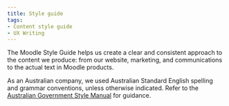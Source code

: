 ```yaml
---
title: Style guide
tags:
- Content style guide
- UX Writing
---
```


The Moodle Style Guide helps us create a clear and consistent approach to the content we produce: from our website, marketing, and communications to the actual text in Moodle products.

As an Australian company, we used Australian Standard English spelling and grammar conventions, unless otherwise indicated. Refer to the [Australian Government Style Manual](https://www.stylemanual.gov.au/grammar-punctuation-and-conventions) for guidance.
